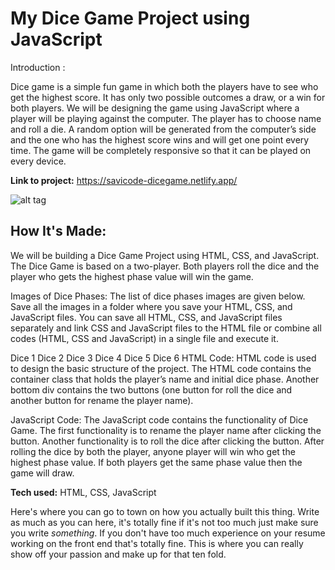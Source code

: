 # My Dice Game Project using JavaScript
Introduction : 

Dice game is a simple fun game in which both the players have to see who get the highest score.  It has only two possible outcomes a draw, or a win for both players. We will be designing the game using JavaScript where a player will be playing against the computer. The player has to choose name and roll a die. A random option will be generated from the computer’s side and the one who has the highest score wins and will get one point every time. The game will be completely responsive so that it can be played on every device.

**Link to project:** https://savicode-dicegame.netlify.app/

![alt tag](https://i.postimg.cc/ZKYQd6zc/Screenshot-77.png)

## How It's Made:
We will be building a Dice Game Project using HTML, CSS, and JavaScript. The Dice Game is based on a two-player. Both players roll the dice and the player who gets the highest phase value will win the game.

Images of Dice Phases: The list of dice phases images are given below. Save all the images in a folder where you save your HTML, CSS, and JavaScript files. You can save all HTML, CSS, and JavaScript files separately and link CSS and JavaScript files to the HTML file or combine all codes (HTML, CSS and JavaScript) in a single file and execute it.

Dice 1
Dice 2
Dice 3
Dice 4
Dice 5
Dice 6
HTML Code: HTML code is used to design the basic structure of the project. The HTML code contains the container class that holds the player’s name and initial dice phase. Another bottom div contains the two buttons (one button for roll the dice and another button for rename the player name).

JavaScript Code: The JavaScript code contains the functionality of Dice Game. The first functionality is to rename the player name after clicking the button. Another functionality is to roll the dice after clicking the button. After rolling the dice by both the player, anyone player will win who get the highest phase value. If both players get the same phase value then the game will draw.


**Tech used:** HTML, CSS, JavaScript

Here's where you can go to town on how you actually built this thing. Write as much as you can here, it's totally fine if it's not too much just make sure you write *something*. If you don't have too much experience on your resume working on the front end that's totally fine. This is where you can really show off your passion and make up for that ten fold.








